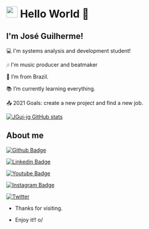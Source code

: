 # <img src=https://github.com/TheDudeThatCode/TheDudeThatCode/blob/master/Assets/Earth.gif width="30"> Hello World 👋

## I'm José Guilherme!

 

:computer: I'm systems analysis and development student!

🎶 I'm music producer and beatmaker

:house_with_garden: I’m from Brazil.

:books: I’m currently learning everything.

:outbox_tray: 2021 Goals: create a new project and find a new job.

[![JGui-jg GitHub stats](https://github-readme-stats.vercel.app/api?username=JGui-jg)](https://github.com/JGui-jg/github-readme-stats)

## About me

[![Github Badge](	https://img.shields.io/badge/GitHub-100000?style=for-the-badge&logo=github&logoColor=white=LINK_GIT)](https://github.com/JGui-jg)                          

[![Linkedin Badge](https://img.shields.io/badge/LinkedIn-0077B5?style=for-the-badge&logo=linkedin&logoColor=white=LINK_LINKEDIN)](https://www.linkedin.com/in/jgu1lherme/)    

[![Youtube Badge](https://img.shields.io/badge/YouTube-FF0000?style=for-the-badge&logo=youtube&logoColor=white=LINK_YOUTUBE)](https://www.youtube.com/channel/UCrE7NofjFDqH5qreRFJgvQw) 

[![Instagram Badge](https://img.shields.io/badge/Instagram-E4405F?style=for-the-badge&logo=instagram&logoColor=white=LINK_INSTAGRAM)](https://www.instagram.com/j.gu1/)

[![Twitter](https://img.shields.io/badge/Twitter-1DA1F2?style=for-the-badge&logo=twitter&logoColor=white)](https://twitter.com/TakOut_Jg) 

- Thanks for visiting.

- Enjoy it!! o/
